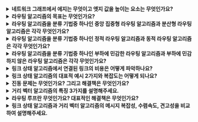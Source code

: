<details>
  <summary><strong>네트워크 그래프에서 에지는 무엇이고 엣지 값을 높이는 요소는 무엇인가요?</strong></summary>

  * 에지(Edge)는 네트워크 그래프에서 노드를 연결하는 링크를 의미하며, 에지 값은 연결에 필요한 비용 또는 가중치를 나타냅니다. 엣지의 값을 높이는 것은 노드 연결에 필요한 비용이 증가하는 것을 의미하고 주요 원인으로는 엣지의 물리적 거리, 엣지의 전송 속도, 엣지 관련 금전 비용등이 있다.
</details>

<details>
  <summary><strong>라우팅 알고리즘의 목표는 무엇인가요?</strong></summary>

  * 라우팅 알고리즘의 목표는 출발지와 도착지 간의 최소 비용 경로를 효율적으로 파악하고 데이터 패킷을 최적의 경로로 전달하는 것입니다.
</details>

<details>
  <summary><strong>라우팅 알고리즘을 분류 기법중 하나인 중앙 집중형 라우팅 알고리즘과 분산형 라우팅 알고리즘은 각각 무엇인가요?</strong></summary>

  ### 중앙 집중형 라우팅 알고리즘 (= 링크 상태 알고리즘)
  * 네트워크 전체에 대한 완전한 정보를 가지고 출발지와 목적지 사이의 최소 비용 경로를 계산하는 것이다. 완전한 정보를 필요로 하기 때문에 모든 노드 사이의 연결상태와 링크 비용 데이터를 필요로 한다.

  ### 분산형 라우팅 알고리즘 (= 거리 벡터 알고리즘)
  * 각 노드는 자신과 연결된 링크에 대한 비용 정보만을 가지고 최소 비용 경로를 계산한다. 반복 계산과 정보 교환을 통해서 목적지까지의 최소 비용 경로를 계산하는 것이 특징이다.
</details>

<details>
  <summary><strong>라우팅 알고리즘을 분류 기법중 하나인 정적 라우팅 알고리즘과 동적 라우팅 알고리즘은 각각 무엇인가요?</strong></summary>

  ### 정적 라우팅 알고리즘
  * 정적 라우팅 알고리즘은 라우팅 테이블을 수동으로 설정하며, 경로 변경 시 사람이 직접 개입해야 합니다. 링크 상태 변화에 따라 자동으로 수정되지 않는 것이 특징입니다.

  ### 동적 라우팅 알고리즘
  * 네트워크 트래픽 부하나 토폴로지 변화에 따라 라우팅 경로를 수정하는 알고리즘으로 경로의 루프나 진동에 취약하다는 단점이 존재한다.
</details>

<details>
  <summary><strong>라우팅 알고리즘을 분류 기법중 하나인 부하에 민감한 라우팅 알고리즘과 부하에 민감하지 않은 라우팅 알고리즘은 각각 무엇인가요?</strong></summary>

  ### 부하에 민감한 라우팅 알고리즘
  * 링크 비용은 혼잡 수준에 비례하는데 이러한 상황에서 혼잡한 링크에 높은 비용을 부과하여 경로를 우회하는 알고리즘이다. 초창기 네트워크에서 사용하였다.

  ### 부하에 민감하지 않은 라우팅 알고리즘
  * 네트워크의 부하에 크게 반응하지 않고 기존의 거리 비용 계산식을 활용하는 알고리즘이다. 현재의 네트워크들이 대부분 부하에 민감하지 않은 라우팅 알고리즘을 활용한다.
</details>

<details>
  <summary><strong>링크 상태 알고리즘에서 연결된 링크의 비용은 어떻게 파악하나요?</strong></summary>

  * 각 노드가 연결된 노드의 목록과 비용 정보를 링크 상태 브로드 캐스트 알고리즘을 통해 모든 노드에게 브로드캐스트하여 비용을 파악한다.
</details>

<details>
  <summary><strong>링크 상태 알고리즘의 대표적 예시 2가지와 복잡도는 어떻게 되나요?</strong></summary>

  * 다익스트라와 프림 알고리즘이 존재하며 복잡도는 O(N^2)이다.
</details>

<details>
  <summary><strong>진동 문제는 무엇인가요? 그리고 해결책은 무엇인가요?</strong></summary>

  ### 진동 문제란
  * 네트워크 부하로 인하여 전송 방향이 시계,반시계 계속 변화하는것입니다.

  ### 해결책
  * 링크 비용 계산 시 트래픽 혼잡도를 과도하게 반영하지 않도록 조정하거나, 라우터 간 LS 알고리즘 실행 시점을 분산시켜 진동을 완화합니다.
</details>

<details>
  <summary><strong>거리 벡터 알고리즘의 특징 3가지를 설명해주세요.</strong></summary>

  ### 분산적
  * 직접 연결된 이웃으로부터 정보를 받고 계산 수행 후 결과를 이웃들에게 반환한다.

  ### 반복적
  * 이웃끼리 더 이상 정보를 교환하지 않을 때까지 프로세스를 지속한다.

  ### 비동기적
  * 모든 노드가 동시에 동작하는 것이 아니라 이웃으로부터 변경된 정보가 제공될때 동작한다.
</details>

<details>
  <summary><strong>라우팅 루프란 무엇인가요? 대표적인 해결책은 무엇인가요?</strong></summary>

  ### 라우팅 루프
  * 링크의 값이 변화하는 시점에 전송이 시작되어, 한 곳은 변화된 값이 적용된 최소 비용 경로로 다른 곳은 변화되지 않은 값이 적용된 최소 비용 경로 전송을 하여 루프가 일어나는 것을 의미한다.
  ### 해결책
  * 대표적인 해결책으로는 포이즌 리버스가 있다. 이는 특정 목적지로의 경로 비용을 무한대로 설정하여 해당 경로를 사용하지 않도록 강제합니다. 예를 들어 z에서 x로 값을 전송해야 하는 상황에서 y를 거쳐서 전송한다면 y에게 z는 x로 바로 가는 값이 무한대라고 전달을 하는것이다. 하지만 3개 이상의 노드를 포함한 루프의 경우에는 해결이 불가하다는 단점이 있습니다.
</details>


<details>
  <summary><strong>링크 상태 알고리즘과 거리 벡터 알고리즘의 메시지 복잡성, 수렴속도, 견고성을 비교하여 설명해주세요.</strong></summary>

  ### 메시지 복잡성
  * 링크 상태 알고리즘의 경우 N*E개의 메시지가 전송된다. 그러나 거리 벡터 알고리즘은 비용 변화시에만 메시지가 필요하다.

  ### 수렴속도
  * 링크 상태 알고리즘의 경우 O(N^2)의 수렴 속도를 가지나 거리 벡터 알고리즘은 천천히 수렴하며 무한 계수 문제 발생 가능성도 있다.

  ### 견고성
  * 링크 상태 알고리즘의 경우 경로 계산이 분산되어 견고하나 거리 벡터 알고리즘은 잘못된 계산이 이웃으로 퍼져나갈 가능성이 있다.
</details>